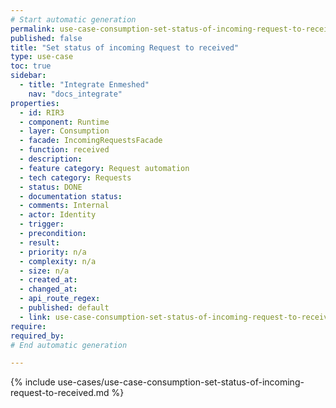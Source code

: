 ```yaml
---
# Start automatic generation
permalink: use-case-consumption-set-status-of-incoming-request-to-received
published: false
title: "Set status of incoming Request to received"
type: use-case
toc: true
sidebar:
  - title: "Integrate Enmeshed"
    nav: "docs_integrate"
properties:
  - id: RIR3
  - component: Runtime
  - layer: Consumption
  - facade: IncomingRequestsFacade
  - function: received
  - description:
  - feature category: Request automation
  - tech category: Requests
  - status: DONE
  - documentation status:
  - comments: Internal
  - actor: Identity
  - trigger:
  - precondition:
  - result:
  - priority: n/a
  - complexity: n/a
  - size: n/a
  - created_at:
  - changed_at:
  - api_route_regex:
  - published: default
  - link: use-case-consumption-set-status-of-incoming-request-to-received
require:
required_by:
# End automatic generation

---
```


{% include use-cases/use-case-consumption-set-status-of-incoming-request-to-received.md %}

